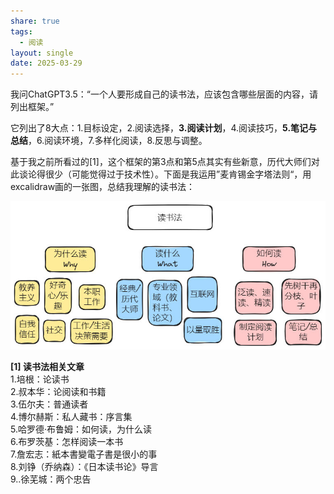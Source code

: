 ```yaml
---
share: true
tags:
  - 阅读
layout: single
date: 2025-03-29
---
```

我问ChatGPT3.5：“一个人要形成自己的读书法，应该包含哪些层面的内容，请列出框架。”

它列出了8大点：1.目标设定，2.阅读选择，**3.阅读计划**，4.阅读技巧，**5.笔记与总结**，6.阅读环境，7.多样化阅读，8.反思与调整。

基于我之前所看过的[1]，这个框架的第3点和第5点其实有些新意，历代大师们对此谈论得很少（可能觉得过于技术性）。下面是我运用”麦肯锡金字塔法则“，用excalidraw画的一张图，总结我理解的读书法：

![个人读书法总结](/assets/个人读书法总结.jpg)

**[1] 读书法相关文章**  
1.培根：论读书  
2.叔本华：论阅读和书籍  
3.伍尔夫：普通读者  
4.博尔赫斯：私人藏书：序言集  
5.哈罗德·布鲁姆：如何读，为什么读  
6.布罗茨基：怎样阅读一本书  
7.詹宏志：紙本書變電子書是很小的事  
8.刘铮（乔纳森）：《日本读书论》导言  
9..徐芜城：两个忠告​​​​
